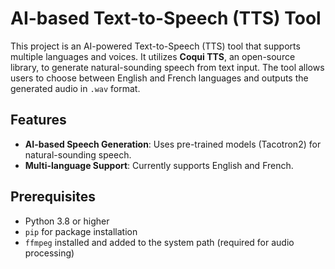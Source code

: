 # AI-based Text-to-Speech (TTS) Tool

This project is an AI-powered Text-to-Speech (TTS) tool that supports multiple languages and voices. 
It utilizes **Coqui TTS**, an open-source library, to generate natural-sounding speech from text input. 
The tool allows users to choose between English and French languages and outputs the generated audio in `.wav` format.

## Features
- **AI-based Speech Generation**: Uses pre-trained models (Tacotron2) for natural-sounding speech.
- **Multi-language Support**: Currently supports English and French.

## Prerequisites
- Python 3.8 or higher
- `pip` for package installation
- `ffmpeg` installed and added to the system path (required for audio processing)
